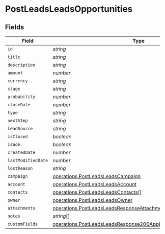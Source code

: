 # PostLeadsLeadsOpportunities


## Fields

| Field                                                                                                                                                | Type                                                                                                                                                 | Required                                                                                                                                             | Description                                                                                                                                          |
| ---------------------------------------------------------------------------------------------------------------------------------------------------- | ---------------------------------------------------------------------------------------------------------------------------------------------------- | ---------------------------------------------------------------------------------------------------------------------------------------------------- | ---------------------------------------------------------------------------------------------------------------------------------------------------- |
| `id`                                                                                                                                                 | *string*                                                                                                                                             | :heavy_minus_sign:                                                                                                                                   | N/A                                                                                                                                                  |
| `title`                                                                                                                                              | *string*                                                                                                                                             | :heavy_minus_sign:                                                                                                                                   | N/A                                                                                                                                                  |
| `description`                                                                                                                                        | *string*                                                                                                                                             | :heavy_minus_sign:                                                                                                                                   | N/A                                                                                                                                                  |
| `amount`                                                                                                                                             | *number*                                                                                                                                             | :heavy_minus_sign:                                                                                                                                   | N/A                                                                                                                                                  |
| `currency`                                                                                                                                           | *string*                                                                                                                                             | :heavy_minus_sign:                                                                                                                                   | N/A                                                                                                                                                  |
| `stage`                                                                                                                                              | *string*                                                                                                                                             | :heavy_minus_sign:                                                                                                                                   | N/A                                                                                                                                                  |
| `probability`                                                                                                                                        | *number*                                                                                                                                             | :heavy_minus_sign:                                                                                                                                   | N/A                                                                                                                                                  |
| `closeDate`                                                                                                                                          | *number*                                                                                                                                             | :heavy_minus_sign:                                                                                                                                   | N/A                                                                                                                                                  |
| `type`                                                                                                                                               | *string*                                                                                                                                             | :heavy_minus_sign:                                                                                                                                   | N/A                                                                                                                                                  |
| `nextStep`                                                                                                                                           | *string*                                                                                                                                             | :heavy_minus_sign:                                                                                                                                   | N/A                                                                                                                                                  |
| `leadSource`                                                                                                                                         | *string*                                                                                                                                             | :heavy_minus_sign:                                                                                                                                   | N/A                                                                                                                                                  |
| `isClosed`                                                                                                                                           | *boolean*                                                                                                                                            | :heavy_minus_sign:                                                                                                                                   | N/A                                                                                                                                                  |
| `isWon`                                                                                                                                              | *boolean*                                                                                                                                            | :heavy_minus_sign:                                                                                                                                   | N/A                                                                                                                                                  |
| `createdDate`                                                                                                                                        | *number*                                                                                                                                             | :heavy_minus_sign:                                                                                                                                   | N/A                                                                                                                                                  |
| `lastModifiedDate`                                                                                                                                   | *number*                                                                                                                                             | :heavy_minus_sign:                                                                                                                                   | N/A                                                                                                                                                  |
| `lostReason`                                                                                                                                         | *string*                                                                                                                                             | :heavy_minus_sign:                                                                                                                                   | N/A                                                                                                                                                  |
| `campaign`                                                                                                                                           | [operations.PostLeadsLeadsCampaign](../../models/operations/postleadsleadscampaign.md)                                                               | :heavy_minus_sign:                                                                                                                                   | N/A                                                                                                                                                  |
| `account`                                                                                                                                            | [operations.PostLeadsLeadsAccount](../../models/operations/postleadsleadsaccount.md)                                                                 | :heavy_minus_sign:                                                                                                                                   | N/A                                                                                                                                                  |
| `contacts`                                                                                                                                           | [operations.PostLeadsLeadsContacts](../../models/operations/postleadsleadscontacts.md)[]                                                             | :heavy_minus_sign:                                                                                                                                   | N/A                                                                                                                                                  |
| `owner`                                                                                                                                              | [operations.PostLeadsLeadsOwner](../../models/operations/postleadsleadsowner.md)                                                                     | :heavy_minus_sign:                                                                                                                                   | N/A                                                                                                                                                  |
| `attachments`                                                                                                                                        | [operations.PostLeadsLeadsResponseAttachments](../../models/operations/postleadsleadsresponseattachments.md)[]                                       | :heavy_minus_sign:                                                                                                                                   | N/A                                                                                                                                                  |
| `notes`                                                                                                                                              | *string*[]                                                                                                                                           | :heavy_minus_sign:                                                                                                                                   | N/A                                                                                                                                                  |
| `customFields`                                                                                                                                       | [operations.PostLeadsLeadsResponse200ApplicationJSONCustomFields](../../models/operations/postleadsleadsresponse200applicationjsoncustomfields.md)[] | :heavy_minus_sign:                                                                                                                                   | N/A                                                                                                                                                  |
